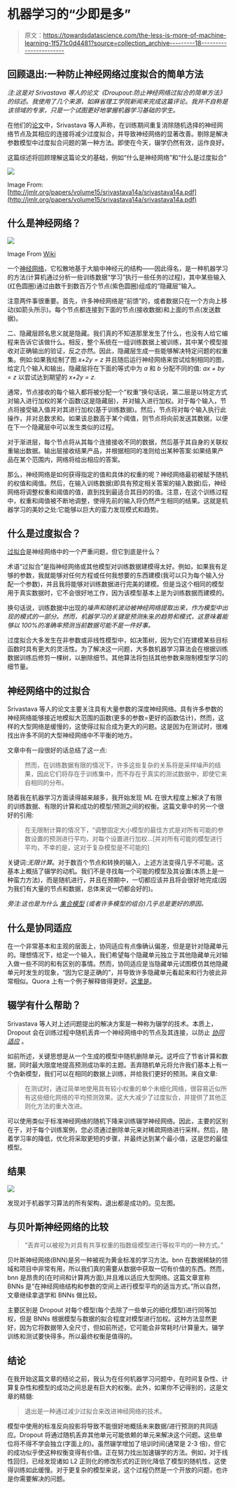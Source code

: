# 机器学习的“少即是多”

> 原文：<https://towardsdatascience.com/the-less-is-more-of-machine-learning-1f571c0d4481?source=collection_archive---------18----------------------->

## 回顾退出:一种防止神经网络过度拟合的简单方法

*注:这是对 Srivastava 等人的论文《Droupout:防止神经网络过拟合的简单方法》的综述。我使用了几个来源，如麻省理工学院新闻来完成这篇评论。我并不自称是该领域的专家，只是一个试图更好地掌握机器学习基础的学生。*

在他们的[论文](http://jmlr.org/papers/volume15/srivastava14a/srivastava14a.pdf)中，Srivastava 等人声称，在训练期间重复消除随机选择的神经网络节点及其相应的连接将减少过度拟合，并导致神经网络的显著改善。剔除是解决参数模型中过度拟合问题的第一种方法。即使在今天，辍学仍然有效，运作良好。

这篇综述将回顾理解这篇论文的基础，例如“什么是神经网络”和“什么是过度拟合”

![](img/b5c85a61622867d44a577f8902a10709.png)

Image From: [http://jmlr.org/papers/volume15/srivastava14a/srivastava14a.pdf](http://jmlr.org/papers/volume15/srivastava14a/srivastava14a.pdf)

## 什么是神经网络？

![](img/d716d90868a9cda44f6984cb4589f1d8.png)

Image From [Wiki](https://upload.wikimedia.org/wikipedia/commons/thumb/4/46/Colored_neural_network.svg/1200px-Colored_neural_network.svg.png)

一个[神经网络](http://news.mit.edu/2017/explained-neural-networks-deep-learning-0414)，它松散地基于大脑中神经元的结构——因此得名，是一种机器学习的方法(计算机通过分析一些训练数据“学习”执行一些任务的过程)，其中某些输入(红色圆圈)通过由数千到数百万个节点(紫色圆圈)组成的“隐藏层”输入。

注意两件事很重要。首先，许多神经网络是“前馈”的，或者数据只在一个方向上移动(如箭头所示)。每个节点都连接到下面的节点(接收数据)和上面的节点(发送数据)。

二、隐藏层顾名思义就是隐藏。我们真的不知道那里发生了什么，也没有人给它编程来告诉它该做什么。相反，整个系统在一组训练数据上被训练，其中某个模型接收对正确输出的验证，反之亦然。因此，隐藏层生成一些能够解决特定问题的权重集。例如:如果我绘制了图 *x+2y = z* 并且随后运行神经网络来尝试绘制相同的图，给定几个输入和输出，隐藏层将在下面的等式中为 *a* 和 *b* 分配不同的值: *ax + by = z* 以尝试达到期望的 *x+2y = z.*

通常，节点接收的每个输入都将被分配一个“权重”换句话说，第二层是以特定方式对输入进行加权的某个函数(这是隐藏层)，并对输入进行加权。对于每个输入，节点将接受输入值并对其进行加权(基于训练数据)。然后，节点将对每个输入执行此操作，并对总数求和。如果该总数高于某个阈值，则节点将向前发送其数据，以便在下一个隐藏层中可以发生类似的过程。

对于渐进层，每个节点将从其每个连接接收不同的数据，然后基于其自身的关联权重输出数据。输出层接收结果产品，并根据相同的准则给出某种答案:如果结果产品在某个范围内，网络将给出相应的答案。

那么，神经网络是如何获得指定的值和具体的权重的呢？神经网络最初被赋予随机的权值和阈值。然后，在输入训练数据(即具有预定相关答案的输入数据)后，神经网络将调整权重和阈值的值，直到找到最适合其目的的值。注意，在这个训练过程中，权重和阈值被不断地调整，使得先前的输入将仍然产生相同的结果。这就是机器学习的美妙之处:它能够以巨大的蛮力发现模式和趋势。

## 什么是过度拟合？

[过拟合](https://machinelearningmastery.com/overfitting-and-underfitting-with-machine-learning-algorithms/)是神经网络中的一个严重问题，但它到底是什么？

术语“过拟合”是指神经网络或其他模型对训练数据建模得太好。例如，如果我有足够的参数，我就能够对任何方程或任何我想要的东西建模(我可以只为每个输入分配一个参数)，并且我将能够对训练数据进行完美的建模。但是当这个相同的模型用于真实数据时，它不会很好地工作，因为该模型基本上是为训练数据而建模的。

换句话说，训练数据中出现的*噪声和随机波动被神经网络提取出来，作为模型中出现的模式的一部分。然而，机器学习的关键是预测*未来*的趋势和模式，这意味着能够以 100%的准确率预测当前数据可能不是一件好事。*

过度拟合大多发生在非参数或非线性模型中，如决策树，因为它们在建模某些目标函数时具有更大的灵活性。为了解决这一问题，大多数机器学习算法会在根据训练数据训练后修剪一棵树，以删除细节。其他算法将包括其他参数来限制模型学习的细节量。

## 神经网络中的过拟合

Srivastava 等人的论文主要关注具有大量参数的深度神经网络。具有许多参数的神经网络能够接近地模拟大范围的函数(更多的参数=更好的函数估计)，然而，这样的大型网络是缓慢的，这使得过拟合成为更大的问题。这是因为在测试时，很难找出许多不同的大型神经网络中不平衡的地方。

文章中有一段很好的话总结了这一点:

> 然而，在训练数据有限的情况下，许多这些复杂的关系将是采样噪声的结果，因此它们将存在于训练集中，而不存在于真实的测试数据中，即使它来自相同的分布。

随着我在机器学习方面读得越来越多，我开始发现 ML 在很大程度上解决了有限的训练数据、有限的计算和成功的模型/预测之间的权衡。这篇文章中的另一个很好的引用:

> 在无限制计算的情况下，“调整固定大小模型的最佳方式是对所有可能的参数设置的预测进行平均，对每个设置进行加权…[并对所有可能的模型进行平均，不幸的是，这对于复杂模型是不可能的]

关键词:*无限计算*。对于数百个节点和转换的输入，上述方法变得几乎不可能。这基本上概括了辍学的动机。我们不是寻找每一个可能的模型及其设置(本质上是一种蛮力方法)，而是随机进行，并且在预期中，一切都应该并且将会很好地完成(因为我们有大量的节点和数据，总体来说一切都会好的)。

*旁注:这也是为什么* [*集合模型*](https://www.google.com/url?sa=t&rct=j&q=&esrc=s&source=web&cd=2&cad=rja&uact=8&ved=2ahUKEwikwZnSu-7gAhWj6IMKHXuxAHcQFjABegQIDBAB&url=https%3A%2F%2Fwww.analyticsvidhya.com%2Fblog%2F2018%2F06%2Fcomprehensive-guide-for-ensemble-models%2F&usg=AOvVaw2ntgjeKdrJ5tEkIrrgk69J) *(或者许多模型的组合)几乎总是更好的原因。*

## 什么是协同适应

在一个非常基本和主观的层面上，协同适应有点像确认偏差，但是是针对隐藏单元的。理想情况下，给定一个输入，我们希望每个隐藏单元独立于其他隐藏单元对输入做一些不同的和有区别的事情。然而，协同适应是当隐藏单元试图模仿其他隐藏单元时发生的现象，“因为它是正确的”，并导致许多隐藏单元看起来和行为彼此非常相似。Quora 上有一个例子解释做得更好。[这里是](https://www.quora.com/What-does-co-adaptation-of-neurons-in-a-Neural-network-mean)。

## 辍学有什么帮助？

Srivastava 等人对上述问题提出的解决方案是一种称为辍学的技术。本质上，Dropout 会在训练过程中随机丢弃一个神经网络中的节点及其连接，以防止 [*协同适应*](https://www.reddit.com/r/MachineLearning/comments/2uogqt/what_is_coadaptation_in_the_context_of_neural/) 。

如前所述，关键思想是从一个生成的模型中随机删除单元。这呼应了节省计算和数据，同时最大限度地提高预测成功率的主题。丢弃随机单元将允许我们基本上有一个伪新模型，我们可以在相同的数据上训练，并给我们更好的预测。来自文章:

> 在测试时，通过简单地使用具有较小权重的单个未细化网络，很容易近似所有这些细化网络的平均预测效果。这大大减少了过度拟合，并提供了其他正则化方法的重大改进。

可以使用类似于标准神经网络的随机下降来训练辍学神经网络。因此，主要的区别在于，对于每个训练案例，您必须通过删除单元来对稀疏网络进行采样。然后，随着学习率的降低，优化将采取更短的步骤，并最终达到某个最小值，这是您的最佳模型。

## 结果

![](img/e209b95320d06abc95b9fe86aa005f75.png)

发现对于机器学习算法的所有架构，退出都是成功的。见左图。

## 与贝叶斯神经网络的比较

> “丢弃可以被视为对具有共享权重的指数级模型进行等权平均的一种方式。”

贝叶斯神经网络(BNN)是另一种被视为黄金标准的学习方法。bnn 在数据稀缺的领域和项目中非常有用，所以我们真的需要从数据中获取一切有价值的东西。然而，bnn 是昂贵的(在时间和计算两方面),并且难以适应大型网络。这篇文章宣称 BNNs 是“在神经网络结构和参数的空间上进行模型平均的适当方式。”所以自然，文章继续拿退学和 BNNs 做比较。

主要区别是 Dropout 对每个模型(每个去除了一些单元的细化模型)进行同等加权，但是 BNNs 根据模型与数据的拟合程度对模型进行加权。这种方法显然更好，因为它将数据带入全尺寸，但如前所述，它可能会非常耗时/计算量大。辍学训练和测试要快得多。所以最终权衡是值得的。

## 结论

在我开始这篇文章的结论之前，我认为在任何机器学习问题中，在时间复杂性、计算复杂性和模型的成功之间总是有巨大的权衡。此外，如果你不记得别的，这是文章的精髓:

> 退出是一种通过减少过拟合来改进神经网络的技术。

模型中使用的标准反向投影将导致不能很好地概括未来数据/进行预测的共同适应。Dropout 将通过随机丢弃其他单元可能依赖的单元来解决这个问题。这些单位将不得不学会独立(字面上的)。虽然辍学增加了培训时间(通常是 2-3 倍)，但它的成功似乎使这种权衡变得有价值。正在努力找出加速辍学的方法。例如，对于线性回归，已经发现诸如 L2 正则化的修改形式的正则化降低了模型的随机性，这使得训练如此缓慢。对于更复杂的模型来说，这个过程仍然是一个开放的问题，也许是你需要解决的问题。